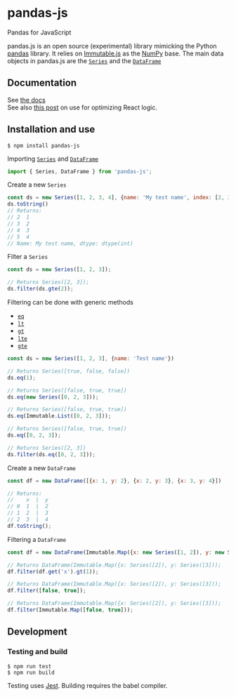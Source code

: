 # pandas-js
Pandas for JavaScript

pandas.js is an open source (experimental) library mimicking the
Python [pandas](http://pandas.pydata.org/) library. It relies on
[Immutable.js](https://facebook.github.io/immutable-js/) as the
[NumPy](http://www.numpy.org/) base. The main data
objects in pandas.js are the [`Series`](#series) and the
[`DataFrame`](#dataframe)

## Documentation

See [the docs](https://stratodem.github.io/pandas.js-docs/)  
See also [this post](https://insights.stratodem.com/pandas-immutable-js-2d9bf010639b) on use for optimizing React logic.

## Installation and use
```
$ npm install pandas-js
```

Importing
[`Series`](https://stratodem.github.io/pandas.js-docs/#series)
and
[`DataFrame`](https://stratodem.github.io/pandas.js-docs/#dataframe)
```js
import { Series, DataFrame } from 'pandas-js';
```

Create a new `Series`
```js
const ds = new Series([1, 2, 3, 4], {name: 'My test name', index: [2, 3, 4, 5]})
ds.toString()
// Returns:
// 2  1
// 3  2
// 4  3
// 5  4
// Name: My test name, dtype: dtype(int)
```

Filter a `Series`
```js
const ds = new Series([1, 2, 3]);

// Returns Series([2, 3]);
ds.filter(ds.gte(2));
```

Filtering can be done with generic methods
- [`eq`](https://stratodem.github.io/pandas.js-docs/#series-eq)
- [`lt`](https://stratodem.github.io/pandas.js-docs/#series-lt)
- [`gt`](https://stratodem.github.io/pandas.js-docs/#series-gt)
- [`lte`](https://stratodem.github.io/pandas.js-docs/#series-lte)
- [`gte`](https://stratodem.github.io/pandas.js-docs/#series-gte)

```js
const ds = new Series([1, 2, 3], {name: 'Test name'})

// Returns Series([true, false, false])
ds.eq(1);

// Returns Series([false, true, true])
ds.eq(new Series([0, 2, 3]));

// Returns Series([false, true, true])
ds.eq(Immutable.List([0, 2, 3]));

// Returns Series([false, true, true])
ds.eq([0, 2, 3]);

// Returns Series([2, 3])
ds.filter(ds.eq([0, 2, 3]));
```

Create a new `DataFrame`
```js
const df = new DataFrame([{x: 1, y: 2}, {x: 2, y: 3}, {x: 3, y: 4}])

// Returns:
//    x  |  y
// 0  1  |  2
// 1  2  |  3
// 2  3  |  4
df.toString();
```

Filtering a `DataFrame`

```js
const df = new DataFrame(Immutable.Map({x: new Series([1, 2]), y: new Series([2, 3])}));

// Returns DataFrame(Immutable.Map({x: Series([2]), y: Series([3]));
df.filter(df.get('x').gt(1));

// Returns DataFrame(Immutable.Map({x: Series([2]), y: Series([3]));
df.filter([false, true]);

// Returns DataFrame(Immutable.Map({x: Series([2]), y: Series([3]));
df.filter(Immutable.Map([false, true]));
```

## Development

### Testing and build
```
$ npm run test
$ npm run build
```
Testing uses [Jest](https://facebook.github.io/jest/). Building requires the babel compiler.
